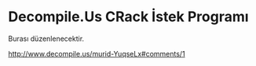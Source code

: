 # Decompile.Us CRack İstek Programı

Burası düzenlenecektir.

http://www.decompile.us/murid-YuqseLx#comments/1
